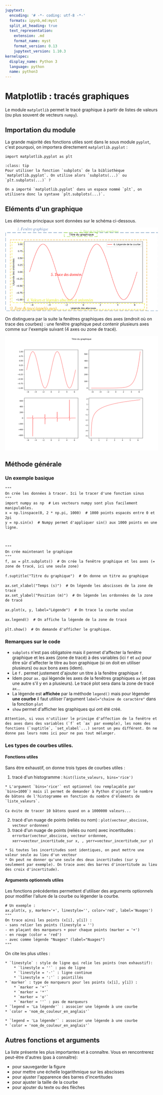 ```yaml
---
jupytext:
  encoding: '# -*- coding: utf-8 -*-'
  formats: ipynb,md:myst
  split_at_heading: true
  text_representation:
    extension: .md
    format_name: myst
    format_version: 0.13
    jupytext_version: 1.10.3
kernelspec:
  display_name: Python 3
  language: python
  name: python3
---
```


# Matplotlib : tracés graphiques

Le module `matplotlib` permet le tracé graphique à partir de listes de valeurs (ou plus souvent de vecteurs `numpy`). 

## Importation du module

La grande majorité des fonctions utiles sont dans le sous module `pyplot`, c'est pourquoi, on importera directement `matplotlib.pyplot` :

```{code-cell}
import matplotlib.pyplot as plt
```

```{admonition} Question
:class: tip
Pour utiliser la fonction `subplots` de la bibliothèque `matplotlib.pyplot`. On utilise alors `subplots(...)` ou `plt.subplots(...)` ?
```

```{dropdown} Cliquez pour avoir la réponse.
On a importé `matplotlib.pyplot` dans un espace nommé `plt`, on utilisera donc la syntaxe `plt.subplots(...)`.
```

## Eléments d'un graphique
Les éléments principaux sont données sur le schéma ci-dessous.

![Graphique matplotlib](./images/graphique_modif.png)

On distinguera par la suite la fenêtres graphiques des axes (endroit où on trace des courbes) : une fenêtre graphique peut contenir plusieurs axes comme sur l'exemple suivant (4 axes ou zone de tracé).

![Multigraphe](./images/multi_g.png)

## Méthode générale

### Un exemple basique

```{code-cell}
"""
On crée les données à tracer. Ici le tracer d'une fonction sinus
"""
import numpy as np  # Les vecteurs numpy sont plus facilement manipulables.
x = np.linspace(0, 2 * np.pi, 1000)  # 1000 points espacés entre 0 et 2pi
y = np.sin(x)  # Numpy permet d'appliquer sin() aux 1000 points en une ligne.



"""
On crée maintenant le graphique
"""
f, ax = plt.subplots()  # On crée la fenêtre graphique et les axes (= zone de tracé, ici une seule zone)

f.suptitle("Titre du graphique")  # On donne un titre au graphique

ax.set_xlabel("Temps (s)")  # On légende les abscisses de la zone de tracé
ax.set_ylabel("Position (m)")  # On légende les ordonnées de la zone de tracé

ax.plot(x, y, label="Légende")  # On trace la courbe voulue

ax.legend()  # On affiche la légende de la zone de tracé

plt.show()  # On demande d'afficher le graphique.
```

### Remarques sur le code
* `subplots` n'est pas obligatoire mais il permet d'affecter la fenêtre graphique et les axes (zone de tracé) à des variables (ici `f` et `ax`) pour être sûr d'affecter le titre au bon graphique (si on doit en utiliser plusieurs) ou aux bons axes (idem).
* Le `f.` permet justement d'ajouter un titre à la fenêtre graphique `f`.
* Idem pour `ax.` qui légende les axes de la fenêtres graphiques `ax` (et pas une autre s'il y en a plusieurs). Le tracé plot sera dans la zone de tracé `ax`...
* La légende est __affichée__ par la méthode `legend()` mais pour légender __une courbe__ il faut utiliser l'argument `label="chaine de caractère"` dans la fonction `plot`
* `show` permet d'afficher les graphiques qui ont été créé.

```{margin}
Attention, si vous n'utiliser le principe d'affection de la fenêtre et des axes dans des variables (`f` et `ax` par exemple), les noms des fonctions (`suptitle`, `set_xlabel`...) seront un peu différent. On ne donne pas leurs noms ici pour ne pas tout mélanger.
```

### Les types de courbes utiles.

#### Fonctions utiles
Sans être exhaustif, on donne trois types de courbes utiles :
1. tracé d'un histogramme : `hist(liste_valeurs, bins='rice')`
```{toggle}
* L'argument `bins='rice'` est optionnel (ou remplaçable par `bins=1000`) mais il permet de demander à Python d'ajuster le nombre de bâtons de l'histogramme en fonction du nombre d'éléments de `liste_valeurs`.

Ca évite de tracer 10 bâtons quand on a 1000000 valeurs...
```

2. tracé d'un nuage de points (reliés ou nom) : `plot(vecteur_abscisse, vecteur ordonnee)` 
3. tracé d'un nuage de points (reliés ou nom) avec incertitudes : `errorbar(vecteur_abscisse, vecteur ordonnee, xerr=vecteur_incertitude_sur x, , yerr=vecteur_incertitude_sur y)`

```{toggle}
* Si toutes les incertitudes sont identiques, on peut mettre une valeur seule au lieu d'un vecteur
* On peut ne donner qu'une seule des deux incertitudes (sur y seulement par exemple). On trace avec des barres d'incertitude au lieu des croix d'incertitude).
```

#### Arguments optionnels utiles
Les fonctions précédentes permettent d'utiliser des arguments optionnels pour modifier l'allure de la courbe ou légender la courbe. 

```{code-block}
# Un exemple :
ax.plot(x, y, marker='+', linestyle='', color='red', label='Nuages')
"""
On trace ainsi les points (x[i], y[i]) :
- sans relier les points (linestyle = '')
- en plaçant des marqueurs + pour chaque points (marker = '+')
- en rouge (color = 'red')
- avec comme légende "Nuages" (label="Nuages")
"""
```

On cite les plus utiles :

````{tabbed} Pour plot et errorbar
* `linestyle` : style de ligne qui relie les points (non exhaustif):
    * `linestyle = ''` : pas de ligne
    * `linestyle = '-'` : ligne continue
    * `linestyle = ':'` : pointillés
* `marker` : type de marqueurs pour les points (x[i], y[i]) :
    * `marker = '+'`
    * `marker = '*'`
    * `marker = 'o'`
    * `marker = ''` : pas de marqueurs
* `legend = 'La légende'` : associer une légende à une courbe
* `color = 'nom_de_couleur_en_anglais'`
````

````{tabbed} Pour hist
* `legend = 'La légende'` : associer une légende à une courbe
* `color = 'nom_de_couleur_en_anglais'`
````

## Autres fonctions et arguments
La liste présente les plus importantes et à connaître. Vous en rencontrerez peut-être d'autres (pas à connaître):
* pour sauvegarder la figure
* pour mettre une échelle logarithmique sur les abscisses
* pour ajuster l'apparence des barres d'incertitudes
* pour ajuster la taille de la courbe
* pour ajouter du texte ou des flèches